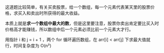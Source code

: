 这道题比较简单，有关买卖股票，给一个数组，每一个元素代表某天里的股票价格，求买入和卖出时所获得的最大收益。<br>

本质上就是**求一个数组中最大的数**，但是这里要注意，股票你卖出肯定要比买入时价格高才能赚钱，所以数组中后一个元素必须比前一个元素大才行。<br>

用指针 i 和 j = i + 1 ，两个 for 循环遍历数组，在 arr[i] < arr[j] 下求最大值就行，时间复杂度为 O(n²)
